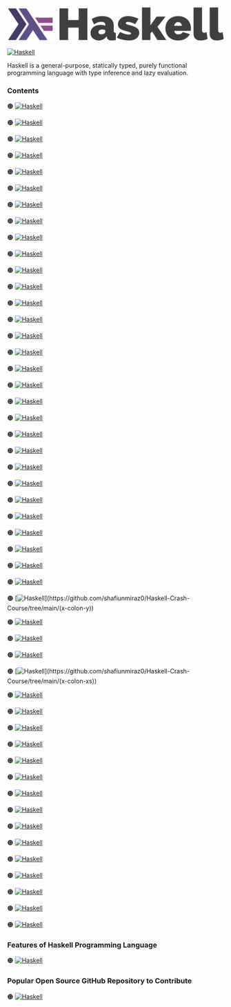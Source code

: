 ![Haskell-logo](https://github.com/shafiunmiraz0/Haskell-Crash-Course/blob/main/Assets/Haskell-Logo.png)

[![Haskell](https://img.shields.io/badge/Haskell%20Programming-Language-253C70?style=for-the-badge)](https://www.haskell.org/)


Haskell is a general-purpose, statically typed, purely functional programming language with type inference and lazy evaluation.

### Contents 

🟠 [![Haskell](https://img.shields.io/badge/Introduction%20of-Haskell%20Programming%20Language-253C70?style=flat)]()

🟠 [![Haskell](https://img.shields.io/badge/Installation%20of-Haskell%20Programming%20Language-253C70?style=flat)]()

🟠 [![Haskell](https://img.shields.io/badge/Hello-World-253C70?style=flat)](https://github.com/shafiunmiraz0/Haskell-Crash-Course/tree/main/Hello%20World)

🟠 [![Haskell](https://img.shields.io/badge/Comments%20in-Haskell%20Programming%20Language-253C70?style=flat)](https://github.com/shafiunmiraz0/Haskell-Crash-Course/tree/main/Comments)

🟠 [![Haskell](https://img.shields.io/badge/Data%20Types%20in-Haskell%20Programming%20Language-253C70?style=flat)](https://github.com/shafiunmiraz0/Haskell-Crash-Course/tree/main/Data%20Types)

🟠 [![Haskell](https://img.shields.io/badge/Math%20Functions%20in-Haskell%20Programming%20Language-253C70?style=flat)](https://github.com/shafiunmiraz0/Haskell-Crash-Course/tree/main/Math%20Functions)

🟠 [![Haskell](https://img.shields.io/badge/Introduction%20of-:t-253C70?style=flat)](https://github.com/shafiunmiraz0/Haskell-Crash-Course/tree/main/colon-t)

🟠 [![Haskell](https://img.shields.io/badge/Introduction%20of-Lists-253C70?style=flat)](https://github.com/shafiunmiraz0/Haskell-Crash-Course/tree/main/Lists)

🟠 [![Haskell](https://img.shields.io/badge/Introduction%20of-:%20Operator-253C70?style=flat)](https://github.com/shafiunmiraz0/Haskell-Crash-Course/tree/main/Colon-Operator)

🟠 [![Haskell](https://img.shields.io/badge/Introduction%20of-!!%20Operator-253C70?style=flat)](https://github.com/shafiunmiraz0/Haskell-Crash-Course/tree/main/!!%20Operator)

🟠 [![Haskell](https://img.shields.io/badge/Introduction%20of-Head%20/%20Last-253C70?style=flat)](https://github.com/shafiunmiraz0/Haskell-Crash-Course/tree/main/Head%20-Last)

🟠 [![Haskell](https://img.shields.io/badge/Introduction%20of-Take-253C70?style=flat)](https://github.com/shafiunmiraz0/Haskell-Crash-Course/tree/main/Take)

🟠 [![Haskell](https://img.shields.io/badge/Introduction%20of-Elem-253C70?style=flat)](https://github.com/shafiunmiraz0/Haskell-Crash-Course/tree/main/Elem)

🟠 [![Haskell](https://img.shields.io/badge/Create-Range-253C70?style=flat)](https://github.com/shafiunmiraz0/Haskell-Crash-Course/tree/main/Create%20Range)

🟠 [![Haskell](https://img.shields.io/badge/Introduction%20of-Cycle-253C70?style=flat)](https://github.com/shafiunmiraz0/Haskell-Crash-Course/tree/main/Cycle)

🟠 [![Haskell](https://img.shields.io/badge/Introduction%20of-|%20Operator-253C70?style=flat)](https://github.com/shafiunmiraz0/Haskell-Crash-Course/tree/main/Vertical%20Line-Operator)

🟠 [![Haskell](https://img.shields.io/badge/Introduction%20of-Filter-253C70?style=flat)](https://github.com/shafiunmiraz0/Haskell-Crash-Course/tree/main/Filter)

🟠 [![Haskell](https://img.shields.io/badge/Introduction%20of-ZipWith-253C70?style=flat)](https://github.com/shafiunmiraz0/Haskell-Crash-Course/tree/main/ZipWith)

🟠 [![Haskell](https://img.shields.io/badge/More-Filters-253C70?style=flat)](https://github.com/shafiunmiraz0/Haskell-Crash-Course/tree/main/More%20Filters)

🟠 [![Haskell](https://img.shields.io/badge/Introduction%20of-TakeWhile-253C70?style=flat)](https://github.com/shafiunmiraz0/Haskell-Crash-Course/tree/main/TakeWhile)

🟠 [![Haskell](https://img.shields.io/badge/Introduction%20of-Foldl-253C70?style=flat)](https://github.com/shafiunmiraz0/Haskell-Crash-Course/tree/main/Foldl)

🟠 [![Haskell](https://img.shields.io/badge/List-Comprehension-253C70?style=flat)](https://github.com/shafiunmiraz0/Haskell-Crash-Course/tree/main/List%20Comprehension)

🟠 [![Haskell](https://img.shields.io/badge/Introduction%20of-Tuples-253C70?style=flat)](https://github.com/shafiunmiraz0/Haskell-Crash-Course/tree/main/Tuples)

🟠 [![Haskell](https://img.shields.io/badge/Introduction%20of-Zip-253C70?style=flat)](https://github.com/shafiunmiraz0/Haskell-Crash-Course/tree/main/Zip)

🟠 [![Haskell](https://img.shields.io/badge/Introduction%20of-Functions-253C70?style=flat)](https://github.com/shafiunmiraz0/Haskell-Crash-Course/tree/main/Functions)

🟠 [![Haskell](https://img.shields.io/badge/Introduction%20of-Compiling-253C70?style=flat)](https://github.com/shafiunmiraz0/Haskell-Crash-Course/tree/main/Compiling)

🟠 [![Haskell](https://img.shields.io/badge/Introduction%20of-Type%20Declarations-253C70?style=flat)](https://github.com/shafiunmiraz0/Haskell-Crash-Course/tree/main/Type%20Declarations)

🟠 [![Haskell](https://img.shields.io/badge/Introduction%20of-Recursive%20Functions-253C70?style=flat)](https://github.com/shafiunmiraz0/Haskell-Crash-Course/tree/main/Recursive%20Functions)

🟠 [![Haskell](https://img.shields.io/badge/Introduction%20of-Guards-253C70?style=flat)](https://github.com/shafiunmiraz0/Haskell-Crash-Course/tree/main/Guards)

🟠 [![Haskell](https://img.shields.io/badge/Introduction%20of-Where-253C70?style=flat)](https://github.com/shafiunmiraz0/Haskell-Crash-Course/tree/main/Where)

🟠 [![Haskell](https://img.shields.io/badge/Introduction%20of-(x:y)-253C70?style=flat)](https://github.com/shafiunmiraz0/Haskell-Crash-Course/tree/main/(x-colon-y))

🟠 [![Haskell](https://img.shields.io/badge/Introduction%20of-As-253C70?style=flat)](https://github.com/shafiunmiraz0/Haskell-Crash-Course/tree/main/As)

🟠 [![Haskell](https://img.shields.io/badge/Higher-Order%20Functions-253C70?style=flat)](https://github.com/shafiunmiraz0/Haskell-Crash-Course/tree/main/Higher%20Order%20Functions)

🟠 [![Haskell](https://img.shields.io/badge/Introduction%20of-Map-253C70?style=flat)](https://github.com/shafiunmiraz0/Haskell-Crash-Course/tree/main/Map)

🟠 [![Haskell](https://img.shields.io/badge/Introduction%20of-(x:xs)-253C70?style=flat)](https://github.com/shafiunmiraz0/Haskell-Crash-Course/tree/main/(x-colon-xs))

🟠 [![Haskell](https://img.shields.io/badge/Pass%20Function-into%20a%20Function-253C70?style=flat)](https://github.com/shafiunmiraz0/Haskell-Crash-Course/tree/main/Pass%20Function%20into%20a%20Function)

🟠 [![Haskell](https://img.shields.io/badge/Returning-a%20Function-253C70?style=flat)](https://github.com/shafiunmiraz0/Haskell-Crash-Course/tree/main/Returning%20a%20Function)

🟠 [![Haskell](https://img.shields.io/badge/Introduction%20of-Lambda-253C70?style=flat)](https://github.com/shafiunmiraz0/Haskell-Crash-Course/tree/main/Lambda)

🟠 [![Haskell](https://img.shields.io/badge/Introduction%20of-If-253C70?style=flat)]()

🟠 [![Haskell](https://img.shields.io/badge/Introduction%20of-Case-253C70?style=flat)]()

🟠 [![Haskell](https://img.shields.io/badge/Introduction%20of-Modules-253C70?style=flat)]()

🟠 [![Haskell](https://img.shields.io/badge/Introduction%20of-Enumerations-253C70?style=flat)]()

🟠 [![Haskell](https://img.shields.io/badge/Polymorphic-Type-253C70?style=flat)]()

🟠 [![Haskell](https://img.shields.io/badge/Introduction%20of-$%20Operator-253C70?style=flat)]()

🟠 [![Haskell](https://img.shields.io/badge/Introduction%20of-.%20Operator-253C70?style=flat)]()

🟠 [![Haskell](https://img.shields.io/badge/Type-Classes-253C70?style=flat)]()

🟠 [![Haskell](https://img.shields.io/badge/Type-Instance-253C70?style=flat)]()

🟠 [![Haskell](https://img.shields.io/badge/Custom-Typeclass-253C70?style=flat)]()

🟠 [![Haskell](https://img.shields.io/badge/Introduction%20of-File%20I/O-253C70?style=flat)](https://github.com/shafiunmiraz0/Haskell-Crash-Course/tree/main/File%20I%20O)

🟠 [![Haskell](https://img.shields.io/badge/Fibonacci-Sequence-253C70?style=flat)](https://github.com/shafiunmiraz0/Haskell-Crash-Course/tree/main/Fibonacci%20Sequence)

### Features of Haskell Programming Language

🟠 [![Haskell](https://img.shields.io/badge/Server-Side%20Applications-253C70?style=flat)]()

### Popular Open Source GitHub Repository to Contribute

🟠 [![Haskell](https://img.shields.io/badge/Haskell-Github%20Repository-253C70?style=flat)](https://github.com/haskell)
